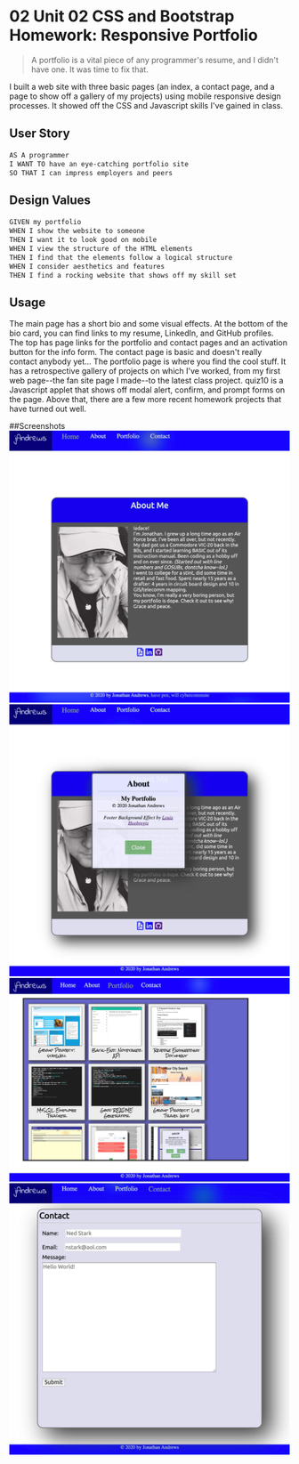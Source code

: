 # 02 Unit 02 CSS and Bootstrap Homework: Responsive Portfolio

> A portfolio is a vital piece of any programmer's resume, and I didn't have one.
> It was time to fix that.

I built a web site with three basic pages (an index, a contact page, and a page
to show off a gallery of my projects) using mobile responsive design processes. 
It showed off the CSS and Javascript skills I've gained in class.

## User Story

```
AS A programmer
I WANT TO have an eye-catching portfolio site
SO THAT I can impress employers and peers
```

## Design Values

```
GIVEN my portfolio
WHEN I show the website to someone
THEN I want it to look good on mobile
WHEN I view the structure of the HTML elements
THEN I find that the elements follow a logical structure
WHEN I consider aesthetics and features
THEN I find a rocking website that shows off my skill set
```

## Usage

The main page has a short bio and some visual effects. At the bottom of the bio card, you can find links to my resume, LinkedIn, and GitHub profiles. The top has page links for the portfolio and contact pages and an activation button for the info form.
The contact page is basic and doesn't really contact anybody yet...
The portfolio page is where you find the cool stuff. It has a retrospective gallery of projects on which I've worked, from my first web page--the fan site page I made--to the latest class project. quiz10 is a Javascript applet that shows off modal alert, confirm, and prompt forms on the page. Above that, there are a few more recent homework projects that have turned out well.

##Screenshots
![index page](./Assets/Images/Index_ScreenShot.jpg)
![about page](./Assets/Images/About_ScreenShot.jpg)
![gallery page](./Assets/Images/Portfolio_ScreenShot.jpg)
![contact page](./Assets/Images/Contact_ScreenShot.jpg)
